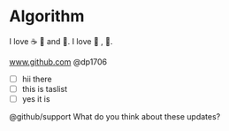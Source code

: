 # Algorithm

I love :coffee: :pizza: and :dancer:.
I love :tea: , :book:.

www.github.com
@dp1706

- [ ] hii there
- [ ] this is taslist
- [ ] yes it is

@github/support What do you think about these updates?




